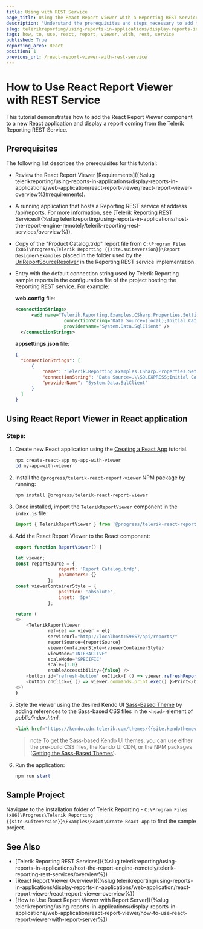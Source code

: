 ```yaml
---
title: Using with REST Service
page_title: Using the React Report Viewer with a Reporting REST Service
description: "Understand the prerequisites and steps necessary to add the React Report Viewer component to a new React application. Learn how to display a report coming from a Telerik Reporting REST Service."
slug: telerikreporting/using-reports-in-applications/display-reports-in-applications/web-application/react-report-viewer/how-to-use-react-report-viewer-with-rest-service
tags: how, to, use, react, report, viewer, with, rest, service
published: True
reporting_area: React
position: 1
previous_url: /react-report-viewer-with-rest-service
---
```


# How to Use React Report Viewer with REST Service

This tutorial demonstrates how to add the React Report Viewer component to a new React application and display a report coming from the Telerik Reporting REST Service.

## Prerequisites

The following list describes the prerequisites for this tutorial:

- Review the React Report Viewer [Requirements]({%slug telerikreporting/using-reports-in-applications/display-reports-in-applications/web-application/react-report-viewer/react-report-viewer-overview%}#requirements).
- A running application that hosts a Reporting REST service at address /api/reports. For more information, see [Telerik Reporting REST Services]({%slug telerikreporting/using-reports-in-applications/host-the-report-engine-remotely/telerik-reporting-rest-services/overview%}).
- Copy of the "Product Catalog.trdp" report file from `C:\Program Files (x86)\Progress\Telerik Reporting {{site.suiteversion}}\Report Designer\Examples` placed in the folder used by the [UriReportSourceResolver](/api/telerik.reporting.services.urireportsourceresolver) in the Reporting REST service implementation.
- Entry with the default connection string used by Telerik Reporting sample reports in the configuration file of the project hosting the Reporting REST service. For example:

  **web.config** file:

  ```XML
  <connectionStrings>
  		<add name="Telerik.Reporting.Examples.CSharp.Properties.Settings.TelerikConnectionString"
  					connectionString="Data Source=(local);Initial Catalog=AdventureWorks;Integrated Security=SSPI"
  					providerName="System.Data.SqlClient" />
  	</connectionStrings>
  ```

  **appsettings.json** file:

  ```JSON
  {
  	"ConnectionStrings": [
  		{
  			"name": "Telerik.Reporting.Examples.CSharp.Properties.Settings.TelerikConnectionString",
  			"connectionString": "Data Source=.\\SQLEXPRESS;Initial Catalog=AdventureWorks;Integrated Security=true",
  			"providerName": "System.Data.SqlClient"
  		}
  	]
  }
  ```

## Using React Report Viewer in React application

### Steps:

1.  Create new React application using the [Creating a React App](https://react.dev/learn/creating-a-react-app) tutorial.

    ```powershell
    npx create-react-app my-app-with-viewer
    cd my-app-with-viewer
    ```

1.  Install the `@progress/telerik-react-report-viewer` NPM package by running:

    ```powershell
    npm install @progress/telerik-react-report-viewer
    ```

1.  Once installed, import the `TelerikReportViewer` component in the `index.js` file:

    ```JavaScript
    import { TelerikReportViewer } from '@progress/telerik-react-report-viewer'
    ```

1.  Add the React Report Viewer to the React component:

    ```JavaScript
    export function ReportViewer() {

    let viewer;
    const reportSource = {
    				report: 'Report Catalog.trdp',
    				parameters: {}
    			};
    const viewerContainerStyle = {
    				position: 'absolute',
    				inset: '5px'
    			};

    return (
    <>
    	<TelerikReportViewer
    			ref={el => viewer = el}
    			serviceUrl="http://localhost:59657/api/reports/"
    			reportSource={reportSource}
    			viewerContainerStyle={viewerContainerStyle}
    			viewMode="INTERACTIVE"
    			scaleMode="SPECIFIC"
    			scale={1.0}
    			enableAccessibility={false} />
    	<button id="refresh-button" onClick={ () => viewer.refreshReport() }>Refresh</button>
    	<button onClick={ () => viewer.commands.print.exec() }>Print</button>
    <>)
    }
    ```

1.  Style the viewer using the desired Kendo UI [Sass-Based Theme](https://docs.telerik.com/kendo-ui/styles-and-layout/sass-themes/overview) by adding references to the Sass-based CSS files in the `<head>` element of _public/index.html_:

    ```HTML
    <link href="https://kendo.cdn.telerik.com/themes/{{site.kendothemeversion}}/default/default-ocean-blue.css" rel="stylesheet" />
    ```

    > note To get the Sass-based Kendo UI themes, you can use either the pre-build CSS files, the Kendo UI CDN, or the NPM packages ([Getting the Sass-Based Themes](https://docs.telerik.com/kendo-ui/styles-and-layout/sass-themes/installation)).

1.  Run the application:

    ```powershell
    npm run start
    ```

## Sample Project

Navigate to the installation folder of Telerik Reporting - `C:\Program Files (x86)\Progress\Telerik Reporting {{site.suiteversion}}\Examples\React\Create-React-App` to find the sample project.

## See Also

- [Telerik Reporting REST Services]({%slug telerikreporting/using-reports-in-applications/host-the-report-engine-remotely/telerik-reporting-rest-services/overview%})
- [React Report Viewer Overview]({%slug telerikreporting/using-reports-in-applications/display-reports-in-applications/web-application/react-report-viewer/react-report-viewer-overview%})
- [How to Use React Report Viewer with Report Server]({%slug telerikreporting/using-reports-in-applications/display-reports-in-applications/web-application/react-report-viewer/how-to-use-react-report-viewer-with-report-server%})
